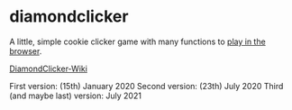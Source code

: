 # diamondclicker
 A little, simple cookie clicker game with many functions to [play in the browser](https://lymnyx.github.io/diamondclicker/).

 [DiamondClicker-Wiki](https://www.github.com/lymnyx/diamondclicker/wiki)

First version: (15th) January 2020
Second version: (23th) July 2020
Third (and maybe last) version: July 2021
